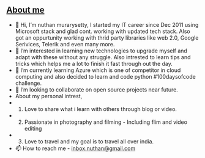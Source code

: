 ## [__About me__](https://nuthanm.my.canva.site/)

- 👋 Hi, I’m nuthan murarysetty, I started my IT career since Dec 2011 using Microsoft stack and glad cont. working with updated tech stack. Also got an oppurtunity working with thrid party libraries like web 2.0, Google Serivices, Telerik and even many more.
- 👀 I’m interested in learning new technologies to upgrade myself and adapt with these without any struggle. Also intrested to learn tips and tricks which helps me a lot to finish it fast through out the day.
- 🌱 I’m currently learning Azure which is one of competitor in cloud computing and also decided to learn and code python #100daysofcode challenge.
- 💞️ I’m looking to collaborate on open source projects near future.
- About my personal intrest, 
-   1. Love to share what i learn with others through blog or video.
-   2. Passionate in photography and filming - Including flim and video editing
-   3. Love to travel and my goal is to travel all over india.
- 📫 How to reach me - inbox.nuthan@gmail.com

<!---
nuthanm/nuthanm is a ✨ special ✨ repository because its `README.md` (this file) appears on your GitHub profile.
You can click the Preview link to take a look at your changes.
--->
